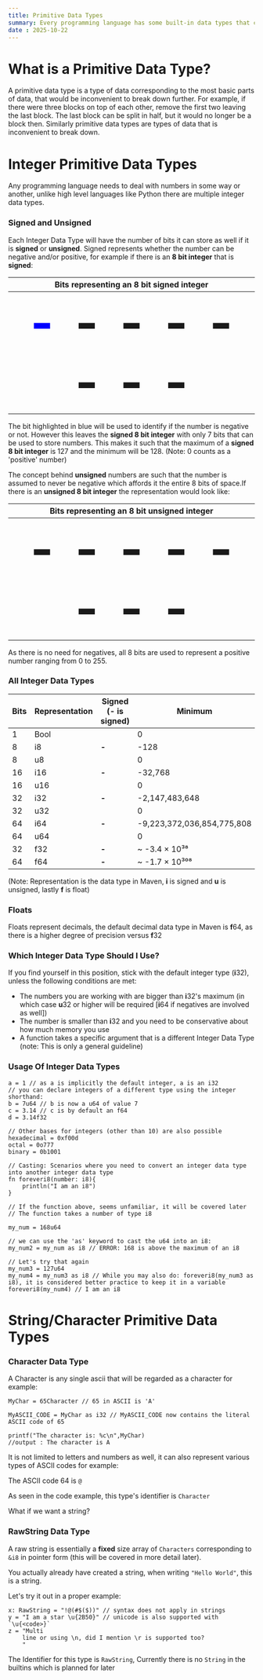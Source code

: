 ```yaml
---
title: Primitive Data Types
summary: Every programming language has some built-in data types that can be used
date : 2025-10-22
---
```

# What is a Primitive Data Type?
A primitive data type is a type of data corresponding to the most basic parts of data, that would be inconvenient to break down further. For example, if there were three blocks on top of each other, remove the first two leaving the last block. The last block can be split in half, but it would no longer be a block then. Similarly primitive data types are types of data that is inconvenient to break down.

# Integer Primitive Data Types
Any programming language needs to deal with numbers in some way or another, unlike high level languages like Python there are multiple integer data types. 

### Signed and Unsigned
Each Integer Data Type will have the number of bits it can store as well if it is **signed** or **unsigned**. Signed represents whether the number can be negative and/or positive, for example if there is an **8 bit integer** that is **signed**:

| Bits representing an 8 bit **signed** integer|
| :-----------: |
|**<span style="font-size:100px"><span style="color:blue">- </span>- - - - - - - </span>**|

The bit highlighted in blue will be used to identify if the number is negative or not. However this leaves the **signed 8 bit integer** with only 7 bits that can be used to store numbers. This makes it such that the maximum of a **signed 8 bit integer** is 127 and the minimum will be 128. (Note: 0 counts as a 'positive' number)

The concept behind **unsigned** numbers are such that the number is assumed to never be negative which affords it the entire 8 bits of space.If there is an **unsigned 8 bit integer** the representation would look like:

| Bits representing an 8 bit **unsigned** integer|
| :-----------: |
|**<span style="font-size:100px">- - - - - - - - </span>**|

As there is no need for negatives, all 8 bits are used to represent a positive number ranging from 0 to 255.

### All Integer Data Types

| Bits | Representation         | Signed (**-** is signed) | Minimum                       | Maximum                       |
|------|------------------------|--------------------------|-------------------------------|-------------------------------|
| 1    | Bool                    |                           | 0                             | 1                             |
| 8    | i8                     | **-**                    | -128                          | 127                           |
| 8    | u8                     |                           | 0                             | 255                           |
| 16   | i16                    | **-**                    | -32,768                       | 32,767                        |
| 16   | u16                    |                           | 0                             | 65,535                        |
| 32   | i32                    | **-**                    | -2,147,483,648                | 2,147,483,647                 |
| 32   | u32                    |                           | 0                             | 4,294,967,295                 |
| 64   | i64                    | **-**                    | -9,223,372,036,854,775,808    | 9,223,372,036,854,775,807     |
| 64   | u64                    |                           | 0                             | 18,446,744,073,709,551,615    |
| 32   | f32                  | **-**                    | ~ -3.4 × 10³⁸                 | ~ 3.4 × 10³⁸                  |
| 64   | f64                 | **-**                    | ~ -1.7 × 10³⁰⁸               | ~ 1.7 × 10³⁰⁸                |

(Note: Representation is the data type in Maven, **i** is signed and **u** is unsigned, lastly **f** is float)

### Floats
Floats represent decimals, the default decimal data type in Maven is **f**64, as there is a higher degree of precision versus **f**32


### Which Integer Data Type Should I Use?
If you find yourself in this position, stick with the default integer type (**i**32), unless the following conditions are met:
- The numbers you are working with are bigger than **i**32's maximum (in which case **u**32 or higher will be required [**i**64 if negatives are involved as well])
- The number is smaller than **i**32 and you need to be conservative about how much memory you use
- A function takes a specific argument that is a different Integer Data Type
(note: This is only a general guideline)

### Usage Of Integer Data Types
```
a = 1 // as a is implicitly the default integer, a is an i32
// you can declare integers of a different type using the integer shorthand:
b = 7u64 // b is now a u64 of value 7
c = 3.14 // c is by default an f64
d = 3.14f32

// Other bases for integers (other than 10) are also possible
hexadecimal = 0xf00d
octal = 0o777
binary = 0b1001

// Casting: Scenarios where you need to convert an integer data type into another integer data type
fn foreveri8(number: i8){
    println("I am an i8")
}

// If the function above, seems unfamiliar, it will be covered later
// The function takes a number of type i8

my_num = 168u64

// we can use the 'as' keyword to cast the u64 into an i8:
my_num2 = my_num as i8 // ERROR: 168 is above the maximum of an i8

// Let's try that again
my_num3 = 127u64
my_num4 = my_num3 as i8 // While you may also do: foreveri8(my_num3 as i8), it is considered better practice to keep it in a variable
foreveri8(my_num4) // I am an i8
```

# String/Character Primitive Data Types

### Character Data Type
A Character is any single ascii that will be regarded as a character for example:
```
MyChar = 65Character // 65 in ASCII is 'A'

MyASCII_CODE = MyChar as i32 // MyASCII_CODE now contains the literal ASCII code of 65

printf("The character is: %c\n",MyChar)
//output : The character is A
```
It is not limited to letters and numbers as well, it can also represent various types of ASCII codes for example:

The ASCII code 64 is `@`

As seen in the code example, this type's identifier is `Character`

What if we want a string?

### RawString Data Type

A raw string is essentially a **fixed** size array of `Characters` corresponding to `&i8` in pointer form (this will be covered in more detail later).

You actually already have created a string, when writing `"Hello World"`, this is a string.

Let's try it out in a proper example:
```
x: RawString = "!@(#$($))" // syntax does not apply in strings
y = "I am a star \u{2B50}" // unicode is also supported with `\u{<code>}`
z = "Multi
    line or using \n, did I mention \r is supported too?
    "
```

The Identifier for this type is `RawString`, Currently there is no `String` in the builtins which is planned for later